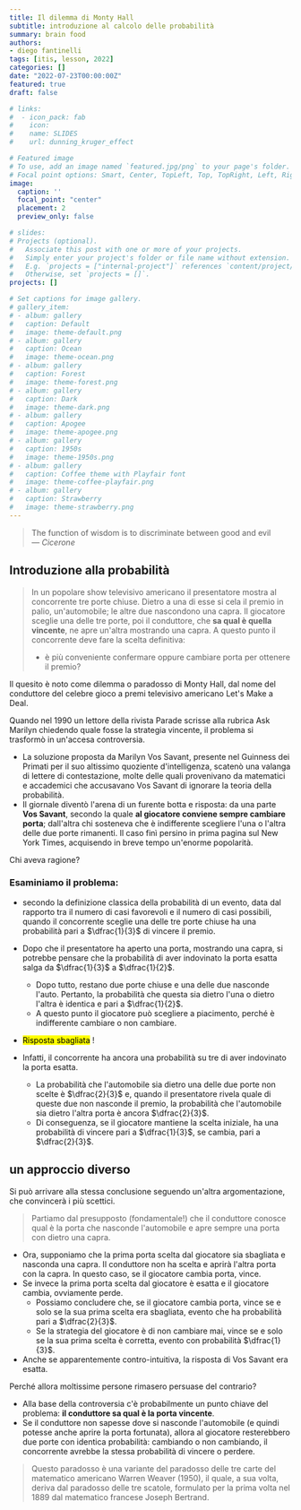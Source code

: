 ```yaml
---
title: Il dilemma di Monty Hall
subtitle: introduzione al calcolo delle probabilità
summary: brain food
authors:
- diego fantinelli
tags: [itis, lesson, 2022]
categories: []
date: "2022-07-23T00:00:00Z"
featured: true
draft: false

# links:
#  - icon_pack: fab
#    icon: 
#    name: SLIDES
#    url: dunning_kruger_effect

# Featured image
# To use, add an image named `featured.jpg/png` to your page's folder.
# Focal point options: Smart, Center, TopLeft, Top, TopRight, Left, Right, BottomLeft, Bottom, BottomRight
image:
  caption: ''
  focal_point: "center"
  placement: 2
  preview_only: false

# slides: 
# Projects (optional).
#   Associate this post with one or more of your projects.
#   Simply enter your project's folder or file name without extension.
#   E.g. `projects = ["internal-project"]` references `content/project/deep-learning/index.md`.
#   Otherwise, set `projects = []`.
projects: []

# Set captions for image gallery.
# gallery_item:
# - album: gallery
#   caption: Default
#   image: theme-default.png
# - album: gallery
#   caption: Ocean
#   image: theme-ocean.png
# - album: gallery
#   caption: Forest
#   image: theme-forest.png
# - album: gallery
#   caption: Dark
#   image: theme-dark.png
# - album: gallery
#   caption: Apogee
#   image: theme-apogee.png
# - album: gallery
#   caption: 1950s
#   image: theme-1950s.png
# - album: gallery
#   caption: Coffee theme with Playfair font
#   image: theme-coffee-playfair.png
# - album: gallery
#   caption: Strawberry
#   image: theme-strawberry.png
---
```


<!-- {{< toc hide_on="xl" >}} -->

><i class="fa-solid fa-quote-left"></i> The function of wisdom is to discriminate between good and evil <i class="fa-solid fa-quote-right"></i>
><br>&mdash; <cite>Cicerone</cite>

## Introduzione alla probabilità

>In un popolare show televisivo americano il presentatore mostra al concorrente tre porte chiuse. Dietro a una di esse si cela il premio in palio, un'automobile; le altre due nascondono una capra. 
>Il giocatore sceglie una delle tre porte, poi il conduttore, che **sa qual è quella vincente**, ne apre un'altra mostrando una capra. 
>A questo punto il concorrente deve fare la scelta definitiva:
>- è più conveniente confermare oppure cambiare porta per ottenere il premio?

Il quesito è noto come dilemma o paradosso di Monty Hall, dal nome del conduttore del celebre gioco a premi televisivo americano Let's Make a Deal.

Quando nel 1990 un lettore della rivista Parade scrisse alla rubrica Ask Marilyn chiedendo quale fosse la strategia vincente, il problema si trasformò in un'accesa controversia. 

- La soluzione proposta da Marilyn Vos Savant, presente nel Guinness dei Primati per il suo altissimo quoziente d'intelligenza, scatenò una valanga di lettere di contestazione, molte delle quali provenivano da matematici e accademici che accusavano Vos Savant di ignorare la teoria della probabilità. 
- Il giornale diventò l'arena di un furente botta e risposta: da una parte **Vos Savant**, secondo la quale **al giocatore conviene sempre cambiare porta**; dall'altra chi sosteneva che è indifferente scegliere l'una o l'altra delle due porte rimanenti. Il caso finì persino in prima pagina sul New York Times, acquisendo in breve tempo un'enorme popolarità. 

Chi aveva ragione?

### Esaminiamo il problema: 
- secondo la definizione classica della probabilità di un evento, data dal rapporto tra il numero di casi favorevoli e il numero di casi possibili, quando il concorrente sceglie una delle tre porte chiuse ha una probabilità pari a $\dfrac{1}{3}$ di vincere il premio.
- Dopo che il presentatore ha aperto una porta, mostrando una capra, si potrebbe pensare che la probabilità di aver indovinato la porta esatta salga da $\dfrac{1}{3}$ a $\dfrac{1}{2}$. 
	- Dopo tutto, restano due porte chiuse e una delle due nasconde l'auto. Pertanto, la probabilità che questa sia dietro l'una o dietro l'altra è identica e pari a $\dfrac{1}{2}$. 
	- A questo punto il giocatore può scegliere a piacimento, perché è indifferente cambiare o non cambiare. 
- <mark class="hltr-yellow">Risposta sbagliata</mark> !

- Infatti, il concorrente ha ancora una probabilità su tre di aver indovinato la porta esatta. 
	- La probabilità che l'automobile sia dietro una delle due porte non scelte è $\dfrac{2}{3}$ e, quando il presentatore rivela quale di queste due non nasconde il premio, la probabilità che l'automobile sia dietro l'altra porta è ancora $\dfrac{2}{3}$. 
	- Di conseguenza, se il giocatore mantiene la scelta iniziale, ha una probabilità di vincere pari a $\dfrac{1}{3}$, se cambia, pari a $\dfrac{2}{3}$.

## un approccio diverso

Si può arrivare alla stessa conclusione seguendo un'altra argomentazione, che convincerà i più scettici. 

> Partiamo dal presupposto (fondamentale!) che il conduttore conosce qual è la porta che nasconde l'automobile e apre sempre una porta con dietro una capra. 

- Ora, supponiamo che la prima porta scelta dal giocatore sia sbagliata e nasconda una capra. Il conduttore non ha scelta e aprirà l'altra porta con la capra. In questo caso, se il giocatore cambia porta, vince. 
- Se invece la prima porta scelta dal giocatore è esatta e il giocatore cambia, ovviamente perde. 
	- Possiamo concludere che, se il giocatore cambia porta, vince se e solo se la sua prima scelta era sbagliata, evento che ha probabilità pari a $\dfrac{2}{3}$.
	- Se la strategia del giocatore è di non cambiare mai, vince se e solo se la sua prima scelta è corretta, evento con probabilità $\dfrac{1}{3}$.
- Anche se apparentemente contro-intuitiva, la risposta di Vos Savant era esatta. 

Perché allora moltissime persone rimasero persuase del contrario? 
- Alla base della controversia c'è probabilmente un punto chiave del problema: **il conduttore sa qual è la porta vincente**. 
- Se il conduttore non sapesse dove si nasconde l'automobile (e quindi potesse anche aprire la porta fortunata), allora al giocatore resterebbero due porte con identica probabilità: cambiando o non cambiando, il concorrente avrebbe la stessa probabilità di vincere o perdere.

> Questo paradosso è una variante del paradosso delle tre carte del matematico americano Warren Weaver (1950), il quale, a sua volta, deriva dal paradosso delle tre scatole, formulato per la prima volta nel 1889 dal matematico francese Joseph Bertrand.

